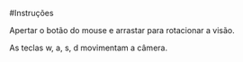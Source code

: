 #Instruções

Apertar o botão do mouse e arrastar para rotacionar a visão.

As teclas w, a, s, d movimentam a câmera.